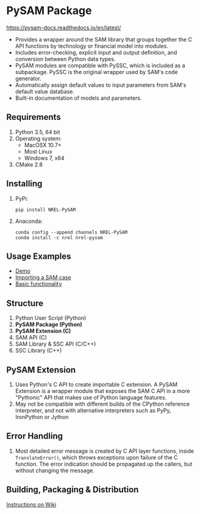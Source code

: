 # PySAM Package

https://pysam-docs.readthedocs.io/en/latest/

* Provides a wrapper around the SAM library that groups together the C API functions by technology or financial model into modules.
* Includes error-checking, explicit input and output definition, and conversion between Python data types.
* PySAM modules are compatible with PySSC, which is included as a subpackage. PySSC is the original wrapper used by SAM's code generator.
* Automatically assign default values to input parameters from SAM's default value database.
* Built-in documentation of models and parameters.


## Requirements
1. Python 3.5, 64 bit
2. Operating system:
	- MacOSX 10.7+
	- Most Linux
	- Windows 7, x64
3. CMake 2.8


## Installing
1. PyPi:
	```
	pip install NREL-PySAM
	```

3. Anaconda:
	```
	conda config --append channels NREL-PySAM
	conda install -c nrel nrel-pysam
	```


## Usage Examples
- [Demo](https://github.com/NREL/pysam/blob/master/demo.py)
- [Importing a SAM case](https://nrel-pysam.readthedocs.io/en/latest/Import.html)
- [Basic functionality](https://github.com/NREL/pysam/blob/master/test.py)


## Structure

1. Python User Script (Python)
2. __PySAM Package (Python)__
3. __PySAM Extension (C)__
4. SAM API (C)
5. SAM Library & SSC API (C/C++)
6. SSC Library (C++)


## PySAM Extension

1. Uses Python's C API to create importable C extension. A PySAM Extension is a wrapper module that exposes the SAM C API in a more "Pythonic" API that makes use of Python language features.
2. May not be compatible with different builds of the CPython reference interpreter, and not with alternative interpreters such as PyPy, IronPython or Jython 


## Error Handling

1. Most detailed error message is created by C API layer functions, inside `TranslateError()`, which throws exceptions upon failure of the C function. The error indication should be propagated up the callers, but without changing the message.


## Building, Packaging & Distribution

[Instructions on Wiki](https://github.com/NREL/pysam/wiki/Building,-Packaging-and-Distributing)
